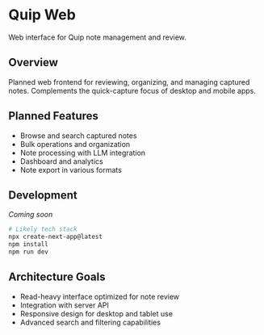 # Quip Web

Web interface for Quip note management and review.

## Overview

Planned web frontend for reviewing, organizing, and managing captured notes. Complements the quick-capture focus of desktop and mobile apps.

## Planned Features

- Browse and search captured notes
- Bulk operations and organization
- Note processing with LLM integration
- Dashboard and analytics
- Note export in various formats

## Development

*Coming soon*

```bash
# Likely tech stack
npx create-next-app@latest
npm install
npm run dev
```

## Architecture Goals

- Read-heavy interface optimized for note review
- Integration with server API
- Responsive design for desktop and tablet use
- Advanced search and filtering capabilities
